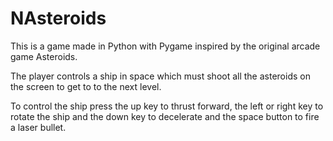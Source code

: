 # NAsteroids

This is a game made in Python with Pygame inspired by the original arcade game Asteroids.

The player controls a ship in space which must shoot all the asteroids on the screen to get to to the next level.

To control the ship press the up key to thrust forward, the left or right key to rotate the ship and the down key to decelerate and the space button to fire a laser bullet.
